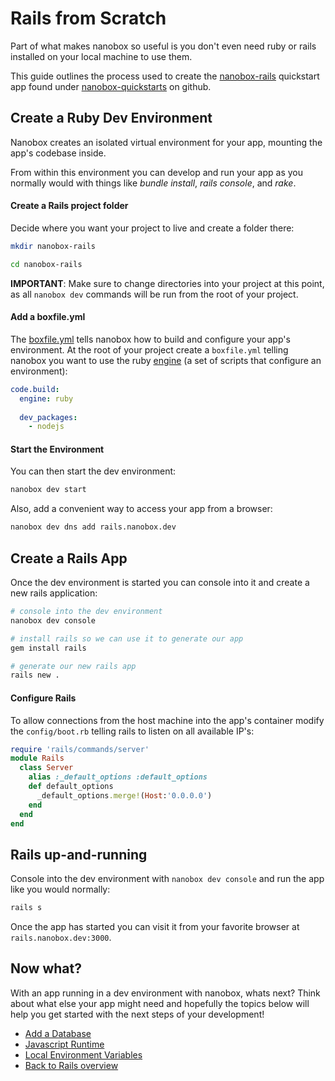 # Rails from Scratch
Part of what makes nanobox so useful is you don't even need ruby or rails installed on your local machine to use them.

This guide outlines the process used to create the <a href="https://github.com/nanobox-quickstarts/nanobox-rails" target="\_blank">nanobox-rails</a> quickstart app found under <a href="https://github.com/nanobox-quickstarts" target="\_blank">nanobox-quickstarts</a> on github.

## Create a Ruby Dev Environment
Nanobox creates an isolated virtual environment for your app, mounting the app's codebase inside.

From within this environment you can develop and run your app as you normally would with things like *bundle install*, *rails console*, and *rake*.

#### Create a Rails project folder
Decide where you want your project to live and create a folder there:

```bash
mkdir nanobox-rails

cd nanobox-rails
```

**IMPORTANT**: Make sure to change directories into your project at this point, as all `nanobox dev` commands will be run from the root of your project.

#### Add a boxfile.yml
The <a href="https://docs.nanobox.io/boxfile/" target="\_blank">boxfile.yml</a> tells nanobox how to build and configure your app's environment. At the root of your project create a `boxfile.yml` telling nanobox you want to use the ruby <a href="https://docs.nanobox.io/engines/" target="\_blank">engine</a> (a set of scripts that configure an environment):

```yaml
code.build:
  engine: ruby
  
  dev_packages:
    - nodejs
```

#### Start the Environment
You can then start the dev environment:

```bash
nanobox dev start
```

Also, add a convenient way to access your app from a browser:

```bash
nanobox dev dns add rails.nanobox.dev
```

## Create a Rails App
Once the dev environment is started you can console into it and create a new rails application:

```bash
# console into the dev environment
nanobox dev console

# install rails so we can use it to generate our app
gem install rails

# generate our new rails app
rails new .
```

#### Configure Rails
To allow connections from the host machine into the app's container modify the `config/boot.rb` telling rails to listen on all available IP's:

```ruby
require 'rails/commands/server'
module Rails
  class Server
    alias :_default_options :default_options
    def default_options
      _default_options.merge!(Host:'0.0.0.0')
    end
  end
end
```

## Rails up-and-running
Console into the dev environment with `nanobox dev console` and run the app like you would normally:

```bash
rails s
```

Once the app has started you can visit it from your favorite browser at `rails.nanobox.dev:3000`.

## Now what?
With an app running in a dev environment with nanobox, whats next? Think about what else your app might need and hopefully the topics below will help you get started with the next steps of your development!

* [Add a Database](/ruby/rails/add-a-database)
* [Javascript Runtime](/ruby/rails/javascript-runtime)
* [Local Environment Variables](/ruby/rails/local-evars)
* [Back to Rails overview](/ruby/rails)
